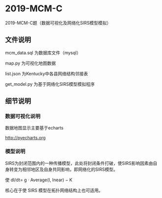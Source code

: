 # 2019-MCM-C
2019-MCM-C题（数据可视化及网络化SIRS模型模拟）

## 文件说明
mcm_data.sql  为数据库文件（mysql）

map.py        为可视化地图数据

list.json     为Kentucky中各县网络结构邻接表

get_model.py  为基于网络化SIRS模型模拟程序



## 细节说明

### 数据可视化说明

数据地图显示主要基于echarts

http://pyecharts.org

### 模型说明
SIRS为封闭范围内的一种传播模型，此处将封闭条件打破，使SIRS影响因素由自身转变为相邻地区及自身共同影响，即网络化的SIRS模型。

使 dI/dt= g · Average(I, Inear) − K

核心在于使 SIRS 模型在拓扑网络结构上也可适用。

